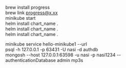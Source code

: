 brew install progress  
brew link progress@x.xx   
minikube start  
helm install chart_name .  
helm install chart_name .  
helm install chart_name .  

minikube service hello-minikube1 --url   
psql -h 127.0.0.1 -p 63431 -U nasi -d authdb  
mongosh --host 127.0.0.1:63598 -u nasi -p nasi1234 --authenticationDatabase admin mp3s   